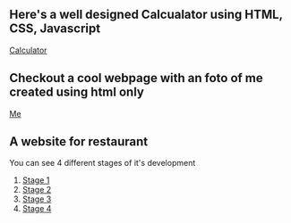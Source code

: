 
## Here's a well designed Calcualator using HTML, CSS, Javascript
[Calculator](mohraihan.github.io/lcdp/calc.html) <br>
## Checkout a cool webpage with an foto of me created using html only
[Me](https://mohraihan.github.io/lcdp/me.html)

## A website for restaurant

You can see 4 different stages of it's development

1. [Stage 1](https://mohraihan.github.io/lcdp/mod2/index.html)
2. [Stage 2](https://mohraihan.github.io/lcdp/mod3/index.html)
3. [Stage 3](https://mohraihan.github.io/lcdp/mod4/index.html)
4. [Stage 4](https://mohraihan.github.io/lcdp/mod5/index.html)
 
